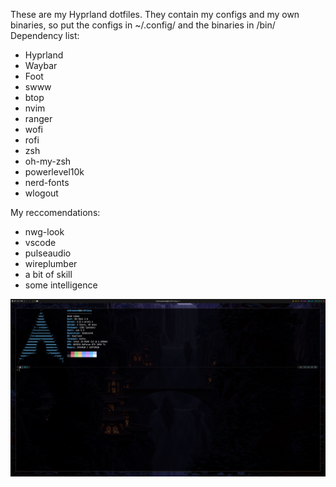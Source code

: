 These are my Hyprland dotfiles.
They contain my configs and my own binaries, so put the configs in ~/.config/ and the binaries in /bin/
Dependency list:
  - Hyprland
  - Waybar
  - Foot
  - swww
  - btop
  - nvim
  - ranger
  - wofi
  - rofi
  - zsh
  - oh-my-zsh
  - powerlevel10k
  - nerd-fonts
  - wlogout

My reccomendations:
  - nwg-look
  - vscode
  - pulseaudio
  - wireplumber
  - a bit of skill
  - some intelligence

![screenshot](hyprland-screenshot.png)
